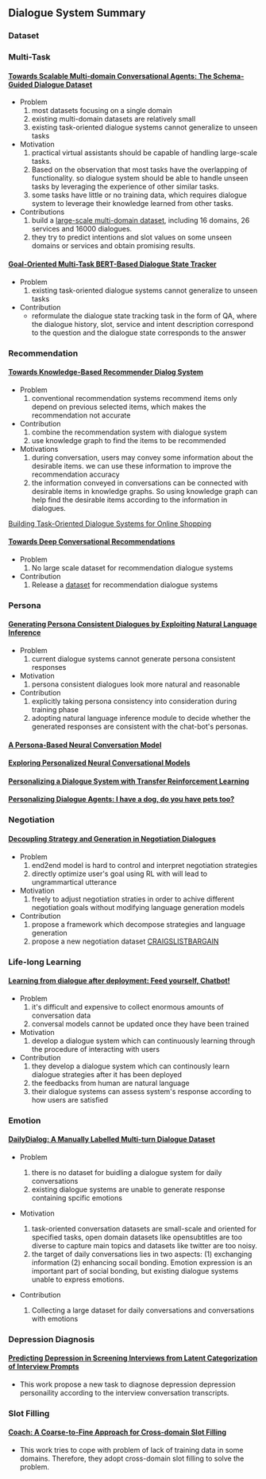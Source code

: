 ## Dialogue  System Summary

### Dataset

### Multi-Task

#### [Towards Scalable Multi-domain Conversational Agents: The Schema-Guided Dialogue Dataset](https://arxiv.org/abs/1909.05855)

- Problem
  1. most datasets focusing on a single domain
  2. existing multi-domain datasets are relatively small
  3. existing task-oriented dialogue systems cannot generalize to unseen tasks
- Motivation
  1. practical virtual assistants should be capable of handling large-scale tasks.
  2. Based on the observation that most tasks have the overlapping of functionality. so dialogue system should be able to handle unseen tasks by leveraging the experience of other similar tasks.
  3. some tasks have little or no training data, which requires dialogue system to leverage their knowledge learned from other tasks. 
- Contributions
  1. build a [large-scale multi-domain dataset](https://github.com/google-research-datasets/dstc8-schema-guided-dialogue), including 16 domains, 26 services and  16000 dialogues.
  2. they try to predict intentions and slot values on some unseen domains or services and obtain promising results.
  

#### [Goal-Oriented Multi-Task BERT-Based Dialogue State Tracker](https://arxiv.org/abs/2002.02450)

- Problem
  1. existing task-oriented dialogue systems cannot generalize to unseen tasks
- Contribution
  - reformulate the dialogue state tracking task in the form of QA, where the dialogue history, slot, service and intent description correspond to the question and the dialogue state corresponds to the answer

 
### Recommendation
#### [Towards Knowledge-Based Recommender Dialog System](https://arxiv.org/abs/1908.05391)
 - Problem
    1. conventional recommendation systems recommend items only depend on previous selected items, which makes the recommendation not accurate
 - Contribution
    1. combine the recommendation system with dialogue system
    2. use knowledge graph to find the items to be recommended
 - Motivations
    1. during conversation, users may convey some information about the desirable items. we can use these information to improve the recommendation accuracy
    2. the information conveyed in conversations can be connected with desirable items in knowledge graphs. So using knowledge graph can help find the desirable items according to the information in dialogues. 

[Building Task-Oriented Dialogue Systems for Online Shopping]([file:///home/vengin/Downloads/14261-66459-1-PB.pdf](file:///home/vengin/Downloads/14261-66459-1-PB.pdf))

#### [Towards Deep Conversational Recommendations](https://arxiv.org/abs/1908.05391)

- Problem
  1. No large scale dataset for recommendation dialogue systems
- Contribution
  1. Release a [dataset](https://redialdata.github.io/website/) for recommendation dialogue systems 
  

### Persona

#### [Generating Persona Consistent Dialogues by Exploiting Natural Language Inference](https://arxiv.org/abs/1911.05889)
- Problem
  1. current dialogue systems cannot generate persona consistent responses
- Motivation
  1. persona consistent dialogues look more natural and reasonable
- Contribution
  1. explicitly taking persona consistency into consideration during training phase
  2. adopting natural language inference module to decide whether the generated responses are consistent with the chat-bot's personas. 
  
#### [A Persona-Based Neural Conversation Model](https://www.aclweb.org/anthology/P16-1094/)

#### [Exploring Personalized Neural Conversational Models](https://www.ijcai.org/Proceedings/2017/521)

#### [Personalizing a Dialogue System with Transfer Reinforcement Learning](https://arxiv.org/abs/1610.02891)

#### [Personalizing Dialogue Agents: I have a dog, do you have pets too?](https://arxiv.org/pdf/1801.07243.pdf)

### Negotiation 

#### [Decoupling Strategy and Generation in Negotiation Dialogues](https://arxiv.org/pdf/1808.09637.pdf)
- Problem
  1. end2end model is hard to control and interpret negotiation strategies
  2. directly optimize user's goal using RL with will lead to ungrammartical utterance
- Motivation
  1. freely to adjust negotiation straties in order to achive different negotiation goals without modifying language generation models
- Contribution
  1. propose a framework which decompose strategies and language generation
  2. propose a new negotiation dataset [CRAIGSLISTBARGAIN](https://stanfordnlp.github.io/cocoa/)


### Life-long Learning
#### [Learning from dialogue after deployment: Feed yourself, Chatbot!](https://www.aclweb.org/anthology/P19-1358/)
- Problem
  1. it's difficult and expensive to collect enormous amounts of conversation data
  2. conversal models cannot be updated once they have been trained
- Motivation
  1. develop a dialogue system which can continuously learning through the procedure of interacting with users
- Contribution
  1. they develop a dialogue system which can continously learn dialogue strategies after it has been deployed
  2. the feedbacks from human are natural language
  3. their dialogue systems can assess system's response according to how users are satisfied
  
  
### Emotion
#### [DailyDialog: A Manually Labelled Multi-turn Dialogue Dataset](https://www.aclweb.org/anthology/I17-1099/)
- Problem
  1. there is no dataset for buidling a dialogue system for daily conversations
  2. existing dialogue systems are unable to generate response containing spcific emotions
  
- Motivation
  1. task-oriented conversation datasets are small-scale and oriented for specified tasks, open domain datasets like opensubtitles are too diverse to capture main topics and datasets like twitter are too noisy. 
  2. the target of daily conversations lies in two aspects: (1) exchanging information (2) enhancing socail bonding. Emotion expression is an important part of social bonding, but existing dialogue systems unable to express emotions.

- Contribution
  1. Collecting a large dataset for daily conversations and conversations with emotions
  
### Depression Diagnosis
#### [Predicting Depression in Screening Interviews from Latent Categorization of Interview Prompts](https://www.aclweb.org/anthology/2020.acl-main.2/)
- This work propose a new task to diagnose depression depression personaility according to the interview conversation transcripts.

### Slot Filling
#### [Coach: A Coarse-to-Fine Approach for Cross-domain Slot Filling](https://www.aclweb.org/anthology/2020.acl-main.3.pdf)
- This work tries to cope with problem of lack of training data in some domains. Therefore, they adopt cross-domain slot filling to solve the problem.
